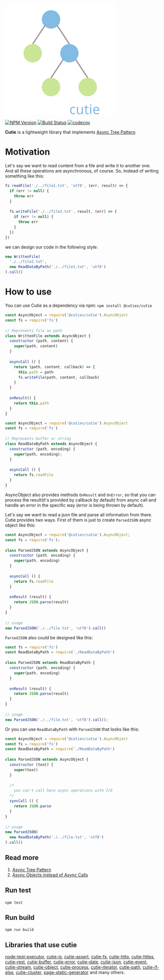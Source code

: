 <img src="https://github.com/Guseyn/logos/raw/master/cutie.svg?sanitize=true">

[![NPM Version](https://img.shields.io/npm/v/@cuties/cutie.svg)](https://npmjs.org/package/@cuties/cutie)
[![Build Status](https://travis-ci.org/Guseyn/cutie.svg?branch=master)](https://travis-ci.org/Guseyn/cutie)
[![codecov](https://codecov.io/gh/Guseyn/cutie/branch/master/graph/badge.svg)](https://codecov.io/gh/Guseyn/cutie)

**Cutie** is a lightweight library that implements [Async Tree Pattern](https://guseyn.com/pdf/Async_Tree_Pattern.pdf).

# Motivation
Let's say we want to read content from a file and write it to another one. And all these operations are asynchronous, of course. So, instead of writing something like this:
```js
fs.readFile('./../file1.txt', 'utf8', (err, result) => {
  if (err != null) {
    throw err
  }
 
  fs.writeFile('./../file2.txt', result, (err) => {
    if (err != null) {
      throw err
    }
  })
})
```
we can design our code in the following style:
```js
new WrittenFile(
  './../file2.txt',
  new ReadDataByPath('./../file1.txt', 'utf8')
).call()
```
# How to use
You can use Cutie as a dependency via npm:
`npm install @cuties/cutie`
```js
const AsyncObject = require('@cuties/cutie').AsyncObject
const fs = require('fs')

// Represents file as path
class WrittenFile extends AsyncObject {
  constructor (path, content) {
    super(path, content)
  }
  
  asyncCall () {
    return (path, content, callback) => {
      this.path = path
      fs.writeFile(path, content, callback)
    }
  }

  onResult() {
    return this.path
  }
}
```
```js
const AsyncObject = require('@cuties/cutie').AsyncObject
const fs = require('fs')

// Represents buffer or string
class ReadDataByPath extends AsyncObject {
  constructor (path, encoding) {
    super(path, encoding);
  }
  
  asyncCall () {
    return fs.readFile
  }
}
```
AsyncObject also provides methods `OnResult` and `OnError`, so that you can process the result(it's provided by callback by default) from async call and handle an error in the specific way (error is being thrown by default).

Let's say we want to read a json file and parse all information from there. Cutie provides two ways. First of them is just to create `ParsedJSON` async object like this:
```js
const AsyncObject = require('@cuties/cutie').AsyncObject;
const fs = require('fs');

class ParsedJSON extends AsyncObject {
  constructor (path, encoding) {
    super(path, encoding)
  }
  
  asyncCall () {
    return fs.readFile
  }
  
  onResult (result) {
    return JSON.parse(result)
  }
}

// usage
new ParsedJSON('./../file.txt', 'utf8').call()
```
`ParsedJSON` also could be designed like this:
```js
const fs = require('fs')
const ReadDataByPath = require('./ReadDataByPath')

class ParsedJSON extends ReadDataByPath {
  constructor (path, encoding) {
    super(path, encoding)
  }
  
  onResult (result) {
    return JSON.parse(result)
  }
}

// usage
new ParsedJSON('./../file.txt', 'utf8').call();
```
Or you can use `ReadDataByPath` with `ParsedJSON` that looks like this:
```js
const AsyncObject = require('@cuties/cutie').AsyncObject
const fs = require('fs')
const ReadDataByPath = require('./ReadDataByPath')

class ParsedJSON extends AsyncObject {
  constructor (text) {
    super(text)
  }
  
  /*
    you can't call here async operations with I/O
  */
  syncCall () {
    return JSON.parse
  }
}

// usage
new ParsedJSON(
  new ReadDataByPath('./../file.txt', 'utf8')
).call()
```
## Read more

1. [Async Tree Pattern](https://guseyn.com/pdf/Async_Tree_Pattern.pdf)
2. [Async Objects instead of Async Calls](https://guseyn.com/posts/async-objects-instead-of-async-calls)

## Run test

`npm test`

## Run build

`npm run build`

## Libraries that use cutie

[node-test-executor](https://github.com/Guseyn/node-test-executor), [cutie-is](https://github.com/Guseyn/cutie-is), [cutie-assert](https://github.com/Guseyn/cutie-assert), [cutie-fs](https://github.com/Guseyn/cutie-fs), [cutie-http](https://github.com/Guseyn/cutie-http), [cutie-https](https://github.com/Guseyn/cutie-http), [cutie-rest](https://github.com/Guseyn/cutie-rest), [cutie-buffer](https://github.com/Guseyn/cutie-buffer), [cutie-error](https://github.com/Guseyn/cutie-error), [cutie-date](https://github.com/Guseyn/cutie-date), [cutie-json](https://github.com/Guseyn/cutie-json), [cutie-event](https://github.com/Guseyn/cutie-event), [cutie-stream](https://github.com/Guseyn/cutie-stream), [cutie-object](https://github.com/Guseyn/cutie-object), [cutie-process](https://github.com/Guseyn/cutie-process), [cutie-iterator](https://github.com/Guseyn/cutie-iterator), [cutie-path](https://github.com/Guseyn/cutie-path), [cutie-if-else](https://github.com/Guseyn/cutie-if-else), [cutie-cluster](https://github.com/Guseyn/cutie-cluster), [page-static-generator](https://github.com/Guseyn/page-static-generator) and many others.
